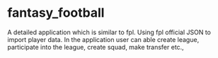 # fantasy_football
A detailed application which is similar to fpl. Using fpl official JSON to import player data. In the application user can able create league, participate into the league, create squad, make transfer etc.,
